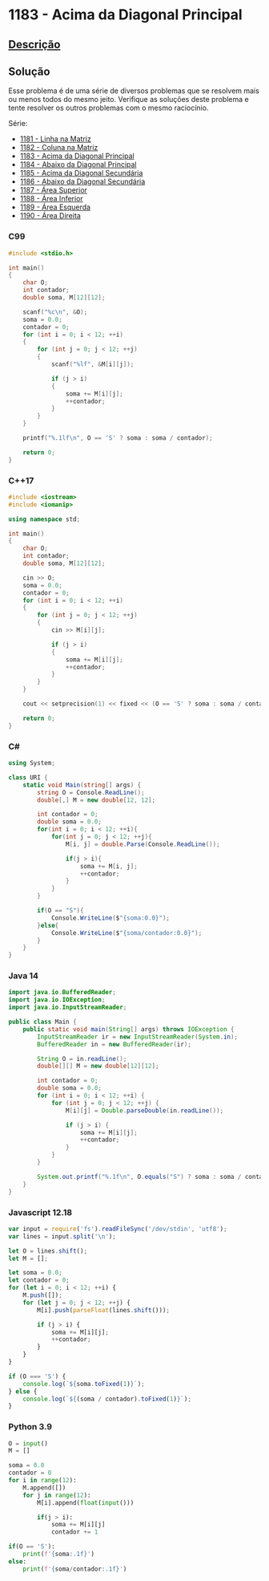 # 1183 - Acima da Diagonal Principal

## [Descrição](https://www.beecrowd.com.br/judge/pt/problems/view/1183)

## Solução

Esse problema é de uma série de diversos problemas que se resolvem mais ou menos todos do mesmo jeito. Verifique as soluções deste problema e tente resolver os outros problemas com o mesmo raciocínio.

Série:

* [1181 - Linha na Matriz](../1181/README.md)
* [1182 - Coluna na Matriz](../1182/README.md)
* [1183 - Acima da Diagonal Principal](../1183/README.md)
* [1184 - Abaixo da Diagonal Principal](../1184/README.md)
* [1185 - Acima da Diagonal Secundária](../1185/README.md)
* [1186 - Abaixo da Diagonal Secundária](../1186/README.md)
* [1187 - Área Superior](../1187/README.md)
* [1188 - Área Inferior](../1188/README.md)
* [1189 - Área Esquerda](../1189/README.md)
* [1190 - Área Direita](../1190/README.md)

### C99

```c
#include <stdio.h>

int main()
{
    char O;
    int contador;
    double soma, M[12][12];

    scanf("%c\n", &O);
    soma = 0.0;
    contador = 0;
    for (int i = 0; i < 12; ++i)
    {
        for (int j = 0; j < 12; ++j)
        {
            scanf("%lf", &M[i][j]);

            if (j > i)
            {
                soma += M[i][j];
                ++contador;
            }
        }
    }

    printf("%.1lf\n", O == 'S' ? soma : soma / contador);

    return 0;
}
```

### C++17

```cpp
#include <iostream>
#include <iomanip>

using namespace std;

int main()
{
    char O;
    int contador;
    double soma, M[12][12];

    cin >> O;
    soma = 0.0;
    contador = 0;
    for (int i = 0; i < 12; ++i)
    {
        for (int j = 0; j < 12; ++j)
        {
            cin >> M[i][j];

            if (j > i)
            {
                soma += M[i][j];
                ++contador;
            }
        }
    }

    cout << setprecision(1) << fixed << (O == 'S' ? soma : soma / contador) << endl;

    return 0;
}
```

### C#

```cs
using System;

class URI {
    static void Main(string[] args) {
        string O = Console.ReadLine();
        double[,] M = new double[12, 12];

        int contador = 0;
        double soma = 0.0;
        for(int i = 0; i < 12; ++i){
            for(int j = 0; j < 12; ++j){
                M[i, j] = double.Parse(Console.ReadLine());

                if(j > i){
                    soma += M[i, j];
                    ++contador;
                }
            }
        }

        if(O == "S"){
            Console.WriteLine($"{soma:0.0}");
        }else{
            Console.WriteLine($"{soma/contador:0.0}");
        }
    }
}
```

### Java 14

```java
import java.io.BufferedReader;
import java.io.IOException;
import java.io.InputStreamReader;

public class Main {
    public static void main(String[] args) throws IOException {
        InputStreamReader ir = new InputStreamReader(System.in);
        BufferedReader in = new BufferedReader(ir);

        String O = in.readLine();
        double[][] M = new double[12][12];

        int contador = 0;
        double soma = 0.0;
        for (int i = 0; i < 12; ++i) {
            for (int j = 0; j < 12; ++j) {
                M[i][j] = Double.parseDouble(in.readLine());

                if (j > i) {
                    soma += M[i][j];
                    ++contador;
                }
            }
        }

        System.out.printf("%.1f\n", O.equals("S") ? soma : soma / contador);
    }
}
```

### Javascript 12.18

```js
var input = require('fs').readFileSync('/dev/stdin', 'utf8');
var lines = input.split('\n');

let O = lines.shift();
let M = [];

let soma = 0.0;
let contador = 0;
for (let i = 0; i < 12; ++i) {
    M.push([]);
    for (let j = 0; j < 12; ++j) {
        M[i].push(parseFloat(lines.shift()));

        if (j > i) {
            soma += M[i][j];
            ++contador;
        }
    }
}

if (O === 'S') {
    console.log(`${soma.toFixed(1)}`);
} else {
    console.log(`${(soma / contador).toFixed(1)}`);
}
```

### Python 3.9

```py
O = input()
M = []

soma = 0.0
contador = 0
for i in range(12):
    M.append([])
    for j in range(12):
        M[i].append(float(input()))

        if(j > i):
            soma += M[i][j]
            contador += 1

if(O == 'S'):
    print(f'{soma:.1f}')
else:
    print(f'{soma/contador:.1f}')
```